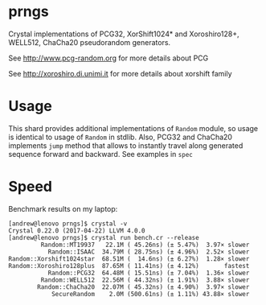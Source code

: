# prngs

Crystal implementations of PCG32, XorShift1024* and Xoroshiro128+, WELL512, ChaCha20 pseudorandom generators.

See http://www.pcg-random.org for more details about PCG

See http://xoroshiro.di.unimi.it for more details about xorshift family

# Usage
   This shard provides additional implementations of `Random` module, so usage is identical to usage of `Random` in stdlib.
   Also, PCG32 and ChaCha20 implements `jump` method that allows to instantly travel along generated sequence forward and backward. See examples in `spec`
# Speed
Benchmark results on my laptop:
```
[andrew@lenovo prngs]$ crystal -v
Crystal 0.22.0 (2017-04-22) LLVM 4.0.0
[andrew@lenovo prngs]$ crystal run bench.cr --release
         Random::MT19937   22.1M ( 45.26ns) (± 5.47%)  3.97× slower
           Random::ISAAC  34.79M ( 28.75ns) (± 4.96%)  2.52× slower
Random::Xorshift1024star  68.51M (  14.6ns) (± 6.27%)  1.28× slower
Random::Xoroshiro128plus  87.65M ( 11.41ns) (± 4.12%)       fastest
           Random::PCG32  64.48M ( 15.51ns) (± 7.04%)  1.36× slower
         Random::WELL512  22.56M ( 44.32ns) (± 1.91%)  3.88× slower
        Random::ChaCha20  22.07M ( 45.32ns) (± 4.90%)  3.97× slower
            SecureRandom    2.0M (500.61ns) (± 1.11%) 43.88× slower
```
